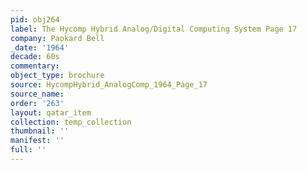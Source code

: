 ```yaml
---
pid: obj264
label: The Hycomp Hybrid Analog/Digital Computing System Page 17
company: Paokard Bell
_date: '1964'
decade: 60s
commentary: 
object_type: brochure
source: HycompHybrid_AnalogComp_1964_Page_17
source_name: 
order: '263'
layout: qatar_item
collection: temp_collection
thumbnail: ''
manifest: ''
full: ''
---
```

